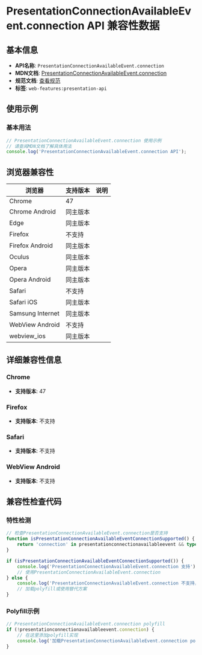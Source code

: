 # PresentationConnectionAvailableEvent.connection API 兼容性数据

## 基本信息

- **API名称**: `PresentationConnectionAvailableEvent.connection`
- **MDN文档**: [PresentationConnectionAvailableEvent.connection](https://developer.mozilla.org/docs/Web/API/PresentationConnectionAvailableEvent/connection)
- **规范文档**: [查看规范](https://w3c.github.io/presentation-api/#dom-presentationconnectionavailableevent-connection)
- **标签**: `web-features:presentation-api`

## 使用示例

### 基本用法

```javascript
// PresentationConnectionAvailableEvent.connection 使用示例
// 请查阅MDN文档了解具体用法
console.log('PresentationConnectionAvailableEvent.connection API');
```

## 浏览器兼容性

| 浏览器 | 支持版本 | 说明 |
|--------|----------|------|
| Chrome | 47 |  |
| Chrome Android | 同主版本 |  |
| Edge | 同主版本 |  |
| Firefox | 不支持 |  |
| Firefox Android | 同主版本 |  |
| Oculus | 同主版本 |  |
| Opera | 同主版本 |  |
| Opera Android | 同主版本 |  |
| Safari | 不支持 |  |
| Safari iOS | 同主版本 |  |
| Samsung Internet | 同主版本 |  |
| WebView Android | 不支持 |  |
| webview_ios | 同主版本 |  |

## 详细兼容性信息

### Chrome

- **支持版本**: 47

### Firefox

- **支持版本**: 不支持

### Safari

- **支持版本**: 不支持

### WebView Android

- **支持版本**: 不支持

## 兼容性检查代码

### 特性检测

```javascript
// 检查PresentationConnectionAvailableEvent.connection是否支持
function isPresentationConnectionAvailableEventConnectionSupported() {
    return 'connection' in presentationconnectionavailableevent && typeof presentationconnectionavailableevent.connection === 'function';
}

if (isPresentationConnectionAvailableEventConnectionSupported()) {
    console.log('PresentationConnectionAvailableEvent.connection 支持');
    // 使用PresentationConnectionAvailableEvent.connection
} else {
    console.log('PresentationConnectionAvailableEvent.connection 不支持，需要polyfill');
    // 加载polyfill或使用替代方案
}
```

### Polyfill示例

```javascript
// PresentationConnectionAvailableEvent.connection polyfill
if (!presentationconnectionavailableevent.connection) {
    // 在这里添加polyfill实现
    console.log('加载PresentationConnectionAvailableEvent.connection polyfill');
}
```


